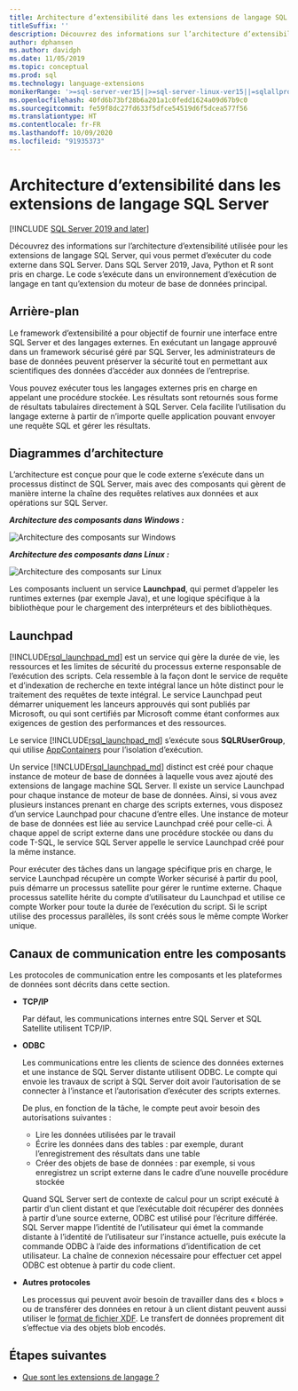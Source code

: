 ```yaml
---
title: Architecture d’extensibilité dans les extensions de langage SQL Server
titleSuffix: ''
description: Découvrez des informations sur l’architecture d’extensibilité utilisée pour les extensions de langage SQL Server, qui vous permet d’exécuter du code externe dans SQL Server. Dans SQL Server 2019, Java, Python et R sont pris en charge. Le code s’exécute dans un environnement d’exécution de langage en tant qu’extension du moteur de base de données principal.
author: dphansen
ms.author: davidph
ms.date: 11/05/2019
ms.topic: conceptual
ms.prod: sql
ms.technology: language-extensions
monikerRange: '>=sql-server-ver15||>=sql-server-linux-ver15||=sqlallproducts-allversions'
ms.openlocfilehash: 40fd6b73bf28b6a201a1c0fedd1624a09d67b9c0
ms.sourcegitcommit: fe59f8dc27fd633f5dfce54519d6f5dcea577f56
ms.translationtype: HT
ms.contentlocale: fr-FR
ms.lasthandoff: 10/09/2020
ms.locfileid: "91935373"
---
```

# <a name="extensibility-architecture-in-sql-server-language-extensions"></a>Architecture d’extensibilité dans les extensions de langage SQL Server

[!INCLUDE [SQL Server 2019 and later](../../includes/applies-to-version/sqlserver2019.md)]

Découvrez des informations sur l’architecture d’extensibilité utilisée pour les extensions de langage SQL Server, qui vous permet d’exécuter du code externe dans SQL Server. Dans SQL Server 2019, Java, Python et R sont pris en charge. Le code s’exécute dans un environnement d’exécution de langage en tant qu’extension du moteur de base de données principal.

## <a name="background"></a>Arrière-plan

Le framework d’extensibilité a pour objectif de fournir une interface entre SQL Server et des langages externes. En exécutant un langage approuvé dans un framework sécurisé géré par SQL Server, les administrateurs de base de données peuvent préserver la sécurité tout en permettant aux scientifiques des données d’accéder aux données de l’entreprise.

<!-- We need to get a diagram like the one below.
The following diagram visually describes opportunities and benefits of the extensible architecture.

  ![Goals of integration with SQL Server](../media/ml-service-value-add.png "Machine Learning Services Value Add")
-->

Vous pouvez exécuter tous les langages externes pris en charge en appelant une procédure stockée. Les résultats sont retournés sous forme de résultats tabulaires directement à SQL Server. Cela facilite l’utilisation du langage externe à partir de n’importe quelle application pouvant envoyer une requête SQL et gérer les résultats.

## <a name="architecture-diagrams"></a>Diagrammes d’architecture

L’architecture est conçue pour que le code externe s’exécute dans un processus distinct de SQL Server, mais avec des composants qui gèrent de manière interne la chaîne des requêtes relatives aux données et aux opérations sur SQL Server. 
  
  ***Architecture des composants dans Windows :***

  ![Architecture des composants sur Windows](../media/generic-architecture-windows.png "Architecture des composants sur Windows")
  
  ***Architecture des composants dans Linux :***
  
  ![Architecture des composants sur Linux](../media/generic-architecture-linux.png "Architecture des composants sur Windows/Linux")
  
Les composants incluent un service **Launchpad**, qui permet d’appeler les runtimes externes (par exemple Java), et une logique spécifique à la bibliothèque pour le chargement des interpréteurs et des bibliothèques.

<a name="launchpad"></a>

## <a name="launchpad"></a>Launchpad

[!INCLUDE[rsql_launchpad_md](../../includes/rsql-launchpad-md.md)] est un service qui gère la durée de vie, les ressources et les limites de sécurité du processus externe responsable de l’exécution des scripts. Cela ressemble à la façon dont le service de requête et d’indexation de recherche en texte intégral lance un hôte distinct pour le traitement des requêtes de texte intégral. Le service Launchpad peut démarrer uniquement les lanceurs approuvés qui sont publiés par Microsoft, ou qui sont certifiés par Microsoft comme étant conformes aux exigences de gestion des performances et des ressources.

Le service [!INCLUDE[rsql_launchpad_md](../../includes/rsql-launchpad-md.md)] s’exécute sous **SQLRUserGroup**, qui utilise [AppContainers](/windows/desktop/secauthz/appcontainer-isolation) pour l’isolation d’exécution.

Un service [!INCLUDE[rsql_launchpad_md](../../includes/rsql-launchpad-md.md)] distinct est créé pour chaque instance de moteur de base de données à laquelle vous avez ajouté des extensions de langage machine SQL Server. Il existe un service Launchpad pour chaque instance de moteur de base de données. Ainsi, si vous avez plusieurs instances prenant en charge des scripts externes, vous disposez d’un service Launchpad pour chacune d’entre elles. Une instance de moteur de base de données est liée au service Launchpad créé pour celle-ci. À chaque appel de script externe dans une procédure stockée ou dans du code T-SQL, le service SQL Server appelle le service Launchpad créé pour la même instance.

Pour exécuter des tâches dans un langage spécifique pris en charge, le service Launchpad récupère un compte Worker sécurisé à partir du pool, puis démarre un processus satellite pour gérer le runtime externe. Chaque processus satellite hérite du compte d’utilisateur du Launchpad et utilise ce compte Worker pour toute la durée de l’exécution du script. Si le script utilise des processus parallèles, ils sont créés sous le même compte Worker unique.

## <a name="communication-channels-between-components"></a>Canaux de communication entre les composants

Les protocoles de communication entre les composants et les plateformes de données sont décrits dans cette section.

+ **TCP/IP**

  Par défaut, les communications internes entre SQL Server et SQL Satellite utilisent TCP/IP.

+ **ODBC**

  Les communications entre les clients de science des données externes et une instance de SQL Server distante utilisent ODBC. Le compte qui envoie les travaux de script à SQL Server doit avoir l’autorisation de se connecter à l’instance et l’autorisation d’exécuter des scripts externes.

  De plus, en fonction de la tâche, le compte peut avoir besoin des autorisations suivantes :

  + Lire les données utilisées par le travail
  + Écrire les données dans des tables : par exemple, durant l’enregistrement des résultats dans une table
  + Créer des objets de base de données : par exemple, si vous enregistrez un script externe dans le cadre d’une nouvelle procédure stockée

  Quand SQL Server sert de contexte de calcul pour un script exécuté à partir d’un client distant et que l’exécutable doit récupérer des données à partir d’une source externe, ODBC est utilisé pour l’écriture différée. SQL Server mappe l’identité de l’utilisateur qui émet la commande distante à l’identité de l’utilisateur sur l’instance actuelle, puis exécute la commande ODBC à l’aide des informations d’identification de cet utilisateur. La chaîne de connexion nécessaire pour effectuer cet appel ODBC est obtenue à partir du code client.

+ **Autres protocoles**

  Les processus qui peuvent avoir besoin de travailler dans des « blocs » ou de transférer des données en retour à un client distant peuvent aussi utiliser le [format de fichier XDF](/machine-learning-server/r/concept-what-is-xdf). Le transfert de données proprement dit s’effectue via des objets blob encodés.

## <a name="next-steps"></a>Étapes suivantes

+ [Que sont les extensions de langage ?](../language-extensions-overview.md)